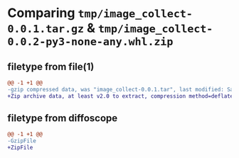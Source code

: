 # Comparing `tmp/image_collect-0.0.1.tar.gz` & `tmp/image_collect-0.0.2-py3-none-any.whl.zip`

## filetype from file(1)

```diff
@@ -1 +1 @@
-gzip compressed data, was "image_collect-0.0.1.tar", last modified: Sat May 25 14:30:00 2024, max compression
+Zip archive data, at least v2.0 to extract, compression method=deflate
```

## filetype from diffoscope

```diff
@@ -1 +1 @@
-GzipFile
+ZipFile
```

